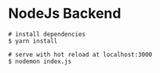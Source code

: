 # NodeJs Backend

```
# install dependencies
$ yarn install

# serve with hot reload at localhost:3000
$ nodemon index.js
```
